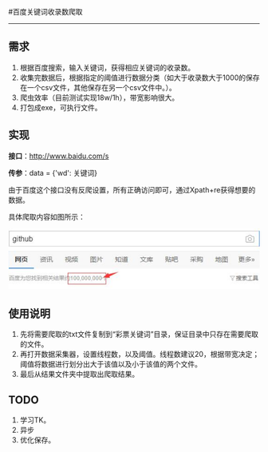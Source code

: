 #百度关键词收录数爬取

----------

## 需求


1. 根据百度搜索，输入关键词，获得相应关键词的收录数。
2. 收集完数据后，根据指定的阈值进行数据分类（如大于收录数大于1000的保存在一个csv文件，其他保存在另一个csv文件中。）。
3. 爬虫效率（目前测试实现18w/1h），带宽影响很大。
4. 打包成exe，可执行文件。

## 实现

**接口**：http://www.baidu.com/s 

**传参**：data = {'wd': 关键词}

由于百度这个接口没有反爬设置，所有正确访问即可，通过Xpath+re获得想要的数据。


具体爬取内容如图所示：

![爬取内容](https://raw.githubusercontent.com/Joynice/image/master/QQ%E6%88%AA%E5%9B%BE20190624150813.jpg)

## 使用说明

1. 先将需要爬取的txt文件复制到“彩票关键词”目录，保证目录中只存在需要爬取的文件。
2. 再打开数据采集器，设置线程数，以及阈值。线程数建议20，根据带宽决定；阈值将数据进行划分出大于该值以及小于该值的两个文件。
3. 最后从结果文件夹中提取出爬取结果。


## TODO

1. 学习TK。
2. 异步
3. 优化保存。
